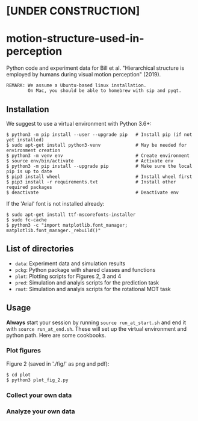 # [UNDER CONSTRUCTION]

# motion-structure-used-in-perception
Python code and experiment data for Bill et al. "Hierarchical structure is employed by humans during visual motion perception" (2019).


```
REMARK: We assume a Ubuntu-based linux installation.
        On Mac, you should be able to homebrew with sip and pyqt.
```

## Installation

We suggest to use a virtual environment with Python 3.6+:

```
$ python3 -m pip install --user --upgrade pip   # Install pip (if not yet installed)
$ sudo apt-get install python3-venv             # May be needed for environment creation
$ python3 -m venv env                           # Create environment
$ source env/bin/activate                       # Activate env
$ python3 -m pip install --upgrade pip          # Make sure the local pip is up to date
$ pip3 install wheel                            # Install wheel first
$ pip3 install -r requirements.txt              # Install other required packages
$ deactivate                                    # Deactivate env
```

If the 'Arial' font is not installed already:

```
$ sudo apt-get install ttf-mscorefonts-installer
$ sudo fc-cache
$ python3 -c "import matplotlib.font_manager; matplotlib.font_manager._rebuild()"
```

## List of directories

* `data`: Experiment data and simulation results
* `pckg`: Python package with shared classes and functions
* `plot`: Plotting scripts for Figures 2, 3 and 4
* `pred`: Simulation and analyis scripts for the prediction task
* `rmot`: Simulation and analyis scripts for the rotational MOT task

## Usage

__Always__ start your session by running `source run_at_start.sh` and end it with `source run_at_end.sh`. These will set up the virtual environment and python path. Here are some cookbooks.

### Plot figures

Figure 2 (saved in './fig/' as png and pdf):
```
$ cd plot
$ python3 plot_fig_2.py
```

### Collect your own data

### Analyze your own data

